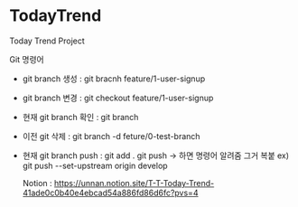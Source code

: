 # TodayTrend
Today Trend Project

Git 명령어
- git branch 생성 : git bracnh feature/1-user-signup
- git branch 변경 : git checkout feature/1-user-signup
- 현재 git branch 확인 : git branch
- 이전 git 삭제 : git branch -d feture/0-test-branch
- 현재 git branch push :
  git add .
  git push -> 하면 명령어 알려줌 그거 복붙 ex) git push --set-upstream origin develop

  Notion : https://unnan.notion.site/T-T-Today-Trend-41ade0c0b40e4ebcad54a886fd86d6fc?pvs=4
